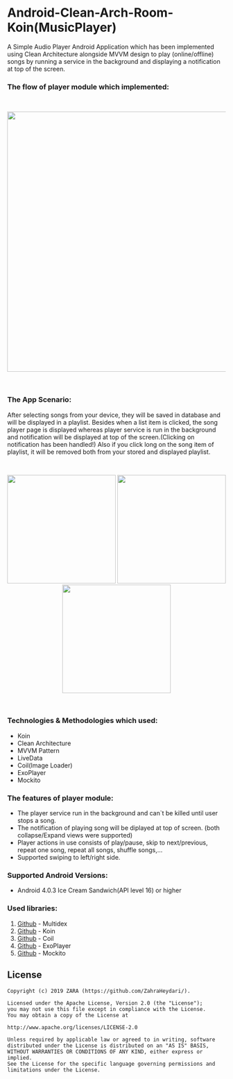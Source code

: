 # Android-Clean-Arch-Room-Koin(MusicPlayer)

A Simple Audio Player Android Application which has been implemented using Clean Architecture alongside MVVM design
to play (online/offline) songs by running a service in the background and displaying a notification at top of the screen.



### The flow of player module which implemented:

<br>
<p align="center">
  <img src="https://github.com/ZahraHeydari/MusicPlayer/blob/master/diagram.png" width="600"/>
</p>
<br>



### The App Scenario:

After selecting songs from your device, they will be saved in database and will be displayed in a playlist. Besides when a list item
is clicked, the song player page is displayed whereas player service is run in the background
and notification will be displayed at top of the screen.(Clicking on notification has been handled!)
Also if you click long on the song item of playlist, it will be removed both from your stored and displayed playlist.


<br>
<p align="center">
  <img src="https://github.com/ZahraHeydari/MusicPlayer/blob/master/player_list_page.jpg" width="250"/>
  <img src="https://github.com/ZahraHeydari/MusicPlayer/blob/master/song_player_page.jpg" width="250"/>
  <img src="https://github.com/ZahraHeydari/MusicPlayer/blob/master/player_notification.jpg" width="250"/>
</p>
<br>



### Technologies & Methodologies which used:

- Koin
- Clean Architecture
- MVVM Pattern
- LiveData
- Coil(Image Loader)
- ExoPlayer
- Mockito



### The features of player module:

- The player service run in the background and can`t be killed until user stops a song.
- The notification of playing song will be diplayed at top of screen. (both collapse/Expand views were supported)
- Player actions in use consists of play/pause, skip to next/previous, repeat one song, repeat all songs,
shuffle songs,...
- Supported swiping to left/right side.



### Supported Android Versions:

- Android 4.0.3 Ice Cream Sandwich(API level 16) or higher



### Used libraries:

1. [Github](https://github.com/casidiablo/multidex) - Multidex
2. [Github](https://github.com/InsertKoinIO/koin) - Koin
3. [Github](https://github.com/coil-kt/coil) - Coil
4. [Github](https://github.com/google/ExoPlayer) - ExoPlayer
5. [Github](https://github.com/mockito/mockito) - Mockito



## License

```
Copyright (c) 2019 ZARA (https://github.com/ZahraHeydari/).

Licensed under the Apache License, Version 2.0 (the "License");
you may not use this file except in compliance with the License.
You may obtain a copy of the License at

http://www.apache.org/licenses/LICENSE-2.0

Unless required by applicable law or agreed to in writing, software
distributed under the License is distributed on an "AS IS" BASIS,
WITHOUT WARRANTIES OR CONDITIONS OF ANY KIND, either express or implied.
See the License for the specific language governing permissions and
limitations under the License.

```
